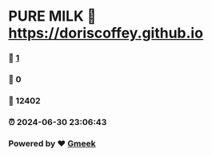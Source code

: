 # PURE MILK :link: https://doriscoffey.github.io 
### :page_facing_up: [1](https://doriscoffey.github.io/tag.html) 
### :speech_balloon: 0 
### :hibiscus: 12402 
### :alarm_clock: 2024-06-30 23:06:43 
### Powered by :heart: [Gmeek](https://github.com/Meekdai/Gmeek)

